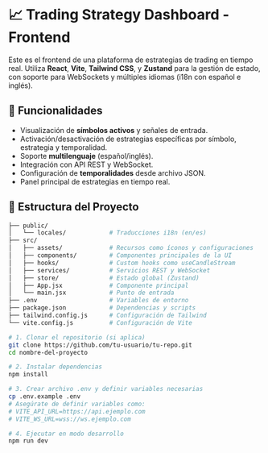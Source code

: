 # 📈 Trading Strategy Dashboard - Frontend

Este es el frontend de una plataforma de estrategias de trading en tiempo real. Utiliza **React**, **Vite**, **Tailwind CSS**, y **Zustand** para la gestión de estado, con soporte para WebSockets y múltiples idiomas (i18n con español e inglés).

## 🚀 Funcionalidades

- Visualización de **símbolos activos** y señales de entrada.
- Activación/desactivación de estrategias específicas por símbolo, estrategia y temporalidad.
- Soporte **multilenguaje** (español/inglés).
- Integración con API REST y WebSocket.
- Configuración de **temporalidades** desde archivo JSON.
- Panel principal de estrategias en tiempo real.

## 📂 Estructura del Proyecto

```bash
├── public/
│   └── locales/            # Traducciones i18n (en/es)
├── src/
│   ├── assets/             # Recursos como íconos y configuraciones
│   ├── components/         # Componentes principales de la UI
│   ├── hooks/              # Custom hooks como useCandleStream
│   ├── services/           # Servicios REST y WebSocket
│   ├── store/              # Estado global (Zustand)
│   ├── App.jsx             # Componente principal
│   └── main.jsx            # Punto de entrada
├── .env                    # Variables de entorno
├── package.json            # Dependencias y scripts
├── tailwind.config.js      # Configuración de Tailwind
└── vite.config.js          # Configuración de Vite

# 1. Clonar el repositorio (si aplica)
git clone https://github.com/tu-usuario/tu-repo.git
cd nombre-del-proyecto

# 2. Instalar dependencias
npm install

# 3. Crear archivo .env y definir variables necesarias
cp .env.example .env
# Asegúrate de definir variables como:
# VITE_API_URL=https://api.ejemplo.com
# VITE_WS_URL=wss://ws.ejemplo.com

# 4. Ejecutar en modo desarrollo
npm run dev
